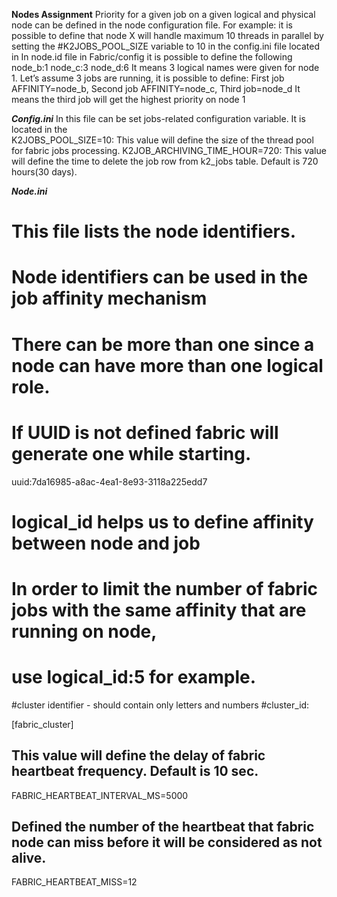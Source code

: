 **Nodes Assignment**
Priority for a given job on a given logical and physical node can be defined in the node configuration file.
For example: it is possible to define that node X will handle maximum 10 threads in parallel by setting the #K2JOBS_POOL_SIZE variable to 10 in the config.ini file located in
In node.id file in Fabric/config it is possible to define the following
node_b:1
node_c:3
node_d:6
It means 3 logical names were given for node 1.
Let’s assume 3 jobs are running, it is possible to define:
First job AFFINITY=node_b, Second job AFFINITY=node_c, Third job=node_d
It means the third job will get the highest priority on node 1

***Config.ini***
In this file can be set jobs-related configuration variable. It is located in the  
K2JOBS_POOL_SIZE=10: This value will define the size of the thread pool for fabric jobs processing. 
K2JOB_ARCHIVING_TIME_HOUR=720: This value will define the time to delete the job row from k2_jobs table. Default is 720 hours(30 days).


***Node.ini***
# This file lists the node identifiers.
# Node identifiers can be used in the job affinity mechanism
# There can be more than one since a node can have more than one logical role.

# If UUID is not defined fabric will generate one while starting.
uuid:7da16985-a8ac-4ea1-8e93-3118a225edd7

# logical_id helps us to define affinity between node and job
# In order to limit the number of fabric jobs with the same affinity that are running on node,
# use logical_id:5 for example.

#cluster identifier - should contain only letters and numbers
#cluster_id:


[fabric_cluster]

## This value will define the delay of fabric heartbeat frequency. Default is 10 sec.
FABRIC_HEARTBEAT_INTERVAL_MS=5000

## Defined the number of the heartbeat that fabric node can miss before it will be considered as not alive.
FABRIC_HEARTBEAT_MISS=12



